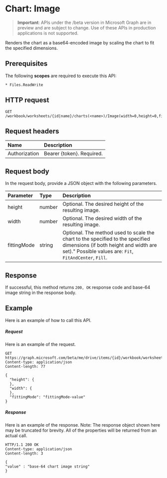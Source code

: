 # Chart: Image

> **Important**: APIs under the /beta version in Microsoft Graph are in preview and are subject to change. Use of these APIs in production applications is not supported.

Renders the chart as a base64-encoded image by scaling the chart to fit the specified dimensions.
## Prerequisites
The following **scopes** are required to execute this API: 

    * Files.ReadWrite

## HTTP request
<!-- { "blockType": "ignored" } -->
```http
GET /workbook/worksheets/{id|name}/charts(<name>)/Image(width=0,height=0,fittingMode='fit')

```
## Request headers
| Name       | Description|
|:---------------|:----------|
| Authorization  | Bearer {token}. Required. |

## Request body
In the request body, provide a JSON object with the following parameters.

| Parameter	   | Type	|Description|
|:---------------|:--------|:----------|
|height|number|Optional. The desired height of the resulting image.|
|width|number|Optional. The desired width of the resulting image.|
|fittingMode|string|Optional. The method used to scale the chart to the specified to the specified dimensions (if both height and width are set)."  Possible values are: `Fit`, `FitAndCenter`, `Fill`.|

## Response

If successful, this method returns `200, OK` response code and base-64 image string in the response body.

## Example
Here is an example of how to call this API.
##### Request
Here is an example of the request.
<!-- { "blockType": "ignored" } -->
```http
GET https://graph.microsoft.com/beta/me/drive/items/{id}/workbook/worksheets/{id|name}/charts(<name>)/Image(width=0,height=0,fittingMode='fit')
Content-type: application/json
Content-length: 77

{
  "height": {
  },
  "width": {
  },
  "fittingMode": "fittingMode-value"
}
```

##### Response
Here is an example of the response. Note: The response object shown here may be truncated for brevity. All of the properties will be returned from an actual call.
<!-- { "blockType": "ignored" } -->
```http
HTTP/1.1 200 OK
Content-type: application/json
Content-length: 3

{
"value" : "base-64 chart image string"
}
```

<!-- uuid: 8fcb5dbc-d5aa-4681-8e31-b001d5168d79
2015-10-25 14:57:30 UTC -->
<!-- {
  "type": "#page.annotation",
  "description": "Chart: Image",
  "keywords": "",
  "section": "documentation",
  "tocPath": ""
}-->
